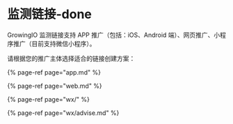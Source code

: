 # 监测链接-done

GrowingIO 监测链接支持 APP 推广（包括：iOS、Android 端）、网页推广、小程序推广（目前支持微信小程序）。

请根据您的推广主体选择适合的链接创建方案：

{% page-ref page="app.md" %}

{% page-ref page="web.md" %}

{% page-ref page="wx/" %}

{% page-ref page="wx/advise.md" %}

